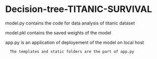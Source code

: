 # Decision-tree-TITANIC-SURVIVAL

model.py contains the code for data analysis of titanic dataset

model.pkl contains the saved weights of the model

app.py is an application of deployement of the model on local host
      
      The templates and static folders are the part of app.py 
